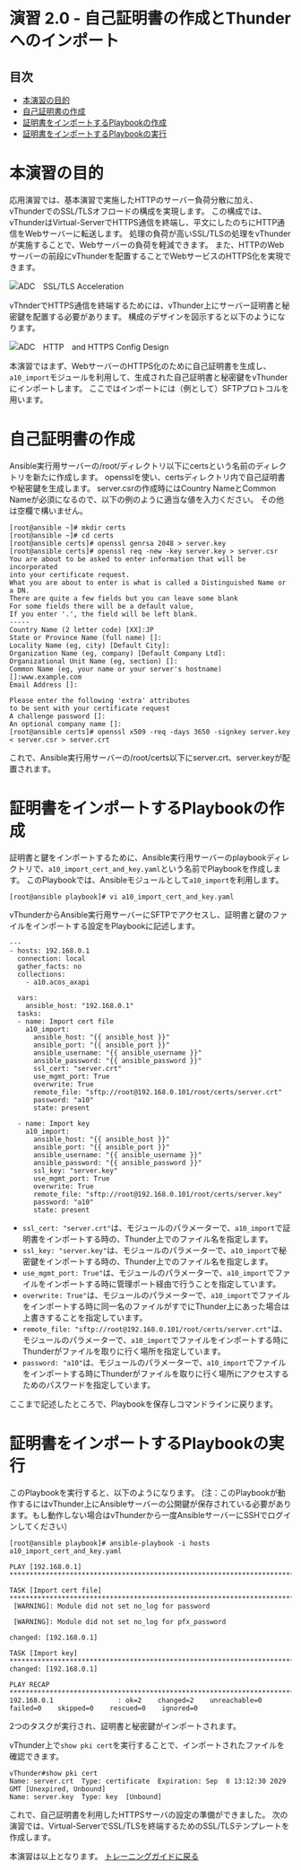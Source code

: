 # 演習 2.0 - 自己証明書の作成とThunderへのインポート

## 目次

- [本演習の目的](#本演習の目的)
- [自己証明書の作成](#自己証明書の作成)
- [証明書をインポートするPlaybookの作成](#証明書をインポートするPlaybookの作成)
- [証明書をインポートするPlaybookの実行](#証明書をインポートするPlaybookの実行)

# 本演習の目的

応用演習では、基本演習で実施したHTTPのサーバー負荷分散に加え、vThunderでのSSL/TLSオフロードの構成を実現します。
この構成では、vThunderはVirtual-ServerでHTTPS通信を終端し、平文にしたのちにHTTP通信をWebサーバーに転送します。
処理の負荷が高いSSL/TLSの処理をvThunderが実施することで、Webサーバーの負荷を軽減できます。
また、HTTPのWebサーバーの前段にvThunderを配置することでWebサービスのHTTPS化を実現できます。

![ADC　SSL/TLS Acceleration](../images/SSL_acceleration.png)

vThnderでHTTPS通信を終端するためには、vThunder上にサーバー証明書と秘密鍵を配置する必要があります。
構成のデザインを図示すると以下のようになります。

![ADC　HTTP　and HTTPS Config Design](../images/Config_Design_http_and_https.png)

本演習ではまず、WebサーバーのHTTPS化のために自己証明書を生成し、`a10_import`モジュールを利用して、生成された自己証明書と秘密鍵をvThunderにインポートします。
ここではインポートには（例として）SFTPプロトコルを用います。

# 自己証明書の作成

Ansible実行用サーバーの/root/ディレクトリ以下にcertsという名前のディレクトリを新たに作成します。
opensslを使い、certsディレクトリ内で自己証明書や秘密鍵を生成します。
server.csrの作成時にはCountry NameとCommon Nameが必須になるので、以下の例のように適当な値を入力ください。
その他は空欄で構いません。

```
[root@ansible ~]# mkdir certs
[root@ansible ~]# cd certs
[root@ansible certs]# openssl genrsa 2048 > server.key
[root@ansible certs]# openssl req -new -key server.key > server.csr
You are about to be asked to enter information that will be incorporated
into your certificate request.
What you are about to enter is what is called a Distinguished Name or a DN.
There are quite a few fields but you can leave some blank
For some fields there will be a default value,
If you enter '.', the field will be left blank.
-----
Country Name (2 letter code) [XX]:JP
State or Province Name (full name) []:
Locality Name (eg, city) [Default City]:
Organization Name (eg, company) [Default Company Ltd]:
Organizational Unit Name (eg, section) []:
Common Name (eg, your name or your server's hostname) []:www.example.com
Email Address []:

Please enter the following 'extra' attributes
to be sent with your certificate request
A challenge password []:
An optional company name []:
[root@ansible certs]# openssl x509 -req -days 3650 -signkey server.key < server.csr > server.crt
```

これで、Ansible実行用サーバーの/root/certs以下にserver.crt、server.keyが配置されます。

# 証明書をインポートするPlaybookの作成

証明書と鍵をインポートするために、Ansible実行用サーバーのplaybookディレクトリで、`a10_import_cert_and_key.yaml`という名前でPlaybookを作成します。
このPlaybookでは、Ansibleモジュールとして`a10_import`を利用します。

```
[root@ansible playbook]# vi a10_import_cert_and_key.yaml
```

vThunderからAnsible実行用サーバーにSFTPでアクセスし、証明書と鍵のファイルをインポートする設定をPlaybookに記述します。

``` 
---
- hosts: 192.168.0.1
  connection: local
  gather_facts: no
  collections:
    - a10.acos_axapi

  vars:
    ansible_host: "192.168.0.1"
  tasks:
  - name: Import cert file
    a10_import:
      ansible_host: "{{ ansible_host }}"
      ansible_port: "{{ ansible_port }}"
      ansible_username: "{{ ansible_username }}"
      ansible_password: "{{ ansible_password }}"
      ssl_cert: "server.crt"
      use_mgmt_port: True
      overwrite: True
      remote_file: "sftp://root@192.168.0.101/root/certs/server.crt"
      password: "a10"
      state: present

  - name: Import key
    a10_import:
      ansible_host: "{{ ansible_host }}"
      ansible_port: "{{ ansible_port }}"
      ansible_username: "{{ ansible_username }}"
      ansible_password: "{{ ansible_password }}"
      ssl_key: "server.key"
      use_mgmt_port: True
      overwrite: True
      remote_file: "sftp://root@192.168.0.101/root/certs/server.key"
      password: "a10"
      state: present
```

- `ssl_cert: "server.crt"`は、モジュールのパラメーターで、`a10_import`で証明書をインポートする時の、Thunder上でのファイル名を指定します。
- `ssl_key: "server.key"`は、モジュールのパラメーターで、`a10_import`で秘密鍵をインポートする時の、Thunder上でのファイル名を指定します。
- `use_mgmt_port: True"`は、モジュールのパラメーターで、`a10_import`でファイルをインポートする時に管理ポート経由で行うことを指定しています。
- `overwrite: True"`は、モジュールのパラメーターで、`a10_import`でファイルをインポートする時に同一名のファイルがすでにThunder上にあった場合は上書きすることを指定しています。
- `remote_file: "sftp://root@192.168.0.101/root/certs/server.crt"`は、モジュールのパラメーターで、`a10_import`でファイルをインポートする時にThunderがファイルを取りに行く場所を指定しています。
- `password: "a10"`は、モジュールのパラメーターで、`a10_import`でファイルをインポートする時にThunderがファイルを取りに行く場所にアクセスするためのパスワードを指定しています。

ここまで記述したところで、Playbookを保存しコマンドラインに戻ります。

# 証明書をインポートするPlaybookの実行

このPlaybookを実行すると、以下のようになります。
(注：このPlaybookが動作するにはvThunder上にAnsibleサーバーの公開鍵が保存されている必要があります。もし動作しない場合はvThunderから一度AnsibleサーバーにSSHでログインしてください）

```
[root@ansible playbook]# ansible-playbook -i hosts a10_import_cert_and_key.yaml

PLAY [192.168.0.1] ********************************************************************************************************************************

TASK [Import cert file] ***************************************************************************************************************************
 [WARNING]: Module did not set no_log for password

 [WARNING]: Module did not set no_log for pfx_password

changed: [192.168.0.1]

TASK [Import key] *********************************************************************************************************************************
changed: [192.168.0.1]

PLAY RECAP ****************************************************************************************************************************************
192.168.0.1                : ok=2    changed=2    unreachable=0    failed=0    skipped=0    rescued=0    ignored=0

```

2つのタスクが実行され、証明書と秘密鍵がインポートされます。

vThunder上で`show pki cert`を実行することで、インポートされたファイルを確認できます。

```
vThunder#show pki cert
Name: server.crt  Type: certificate  Expiration: Sep  8 13:12:30 2029 GMT [Unexpired, Unbound]
Name: server.key  Type: key  [Unbound]
```

これで、自己証明書を利用したHTTPSサーバの設定の準備ができました。
次の演習では、Virtual-ServerでSSL/TLSを終端するためのSSL/TLSテンプレートを作成します。

本演習は以上となります。  [トレーニングガイドに戻る](../README.ja.md)
